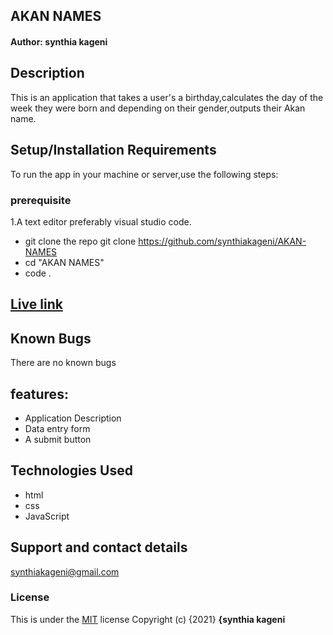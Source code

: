 ## AKAN NAMES
#### Author: **synthia kageni**
## Description
This is an application that takes a user's a birthday,calculates the day of the week they were born and depending on their gender,outputs their Akan name.
## Setup/Installation Requirements
To run the app in your machine or server,use the following steps:
### prerequisite
1.A text editor preferably visual studio code.
*  git clone the repo git clone https://github.com/synthiakageni/AKAN-NAMES
*  cd "AKAN NAMES" 
*  code .
## [Live link]()
## Known Bugs
There are no known bugs
## features:
* Application Description
* Data entry form
* A submit button
## Technologies Used
* html
* css
* JavaScript
## Support and contact details
synthiakageni@gmail.com
### License
This is under the [MIT](LICENSE) license
Copyright (c) {2021} **{synthia kageni**